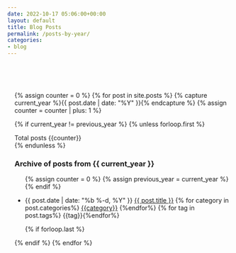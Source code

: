 ```yaml
---
date: 2022-10-17 05:06:00+00:00
layout: default
title: Blog Posts
permalink: /posts-by-year/
categories:
- blog
---
```

<div class="content" style="padding-top: 4rem;margin-left: 1rem;">
{% assign counter = 0 %}
{% for post in site.posts %}
  {% capture current_year %}{{ post.date | date: "%Y" }}{% endcapture %}
  {% assign counter = counter | plus: 1 %}
  
  {% if current_year != previous_year %}
    {% unless forloop.first %}
      <div class="tag is-danger"> Total posts {{counter}}</div>
      </ul>
    {% endunless %}
    <h3>Archive of posts from {{ current_year }}</h3>
    <ul>
    {% assign counter = 0 %}
    {% assign previous_year = current_year %}
  {% endif %}
  
  <li>
    <span class="post-date">{{ post.date | date: "%b %-d, %Y" }}</span>
    <a href="{{ post.url | relative_url }}">{{ post.title }}</a>
    {% for category in post.categories%} <span class="tag is-primary"><a href="/index.html#{{ category | slugify }}">{{category}}</a></span> {%endfor%}
    {% for tag in post.tags%} <span class="tag is-secondary">{{tag}}</span>{%endfor%}
  </li>

  {% if forloop.last %}
    </ul>
  {% endif %}
{% endfor %}
</div>


